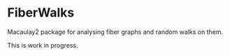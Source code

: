 # FiberWalks
Macaulay2 package for analysing fiber graphs and random walks on
them.

This is work in progress.
